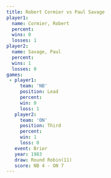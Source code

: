 ```yaml
---
title: Robert Cormier vs Paul Savage
player1:               
  name: Cormier, Robert
  percent:             
  wins: 0              
  losses: 1            
player2:               
  name: Savage, Paul   
  percent:             
  wins: 1              
  losses: 0            
games:
 - player1:        
     team: 'NB'    
     position: Lead
     percent:      
     win: 0        
     loss: 1       
   player2:         
     team: 'ON'     
     position: Third
     percent:       
     win: 1         
     loss: 0        
   event: Brier         
   year: 1983           
   draw: Round Robin(11)
   score: NB 4 - ON 7   
---
```

